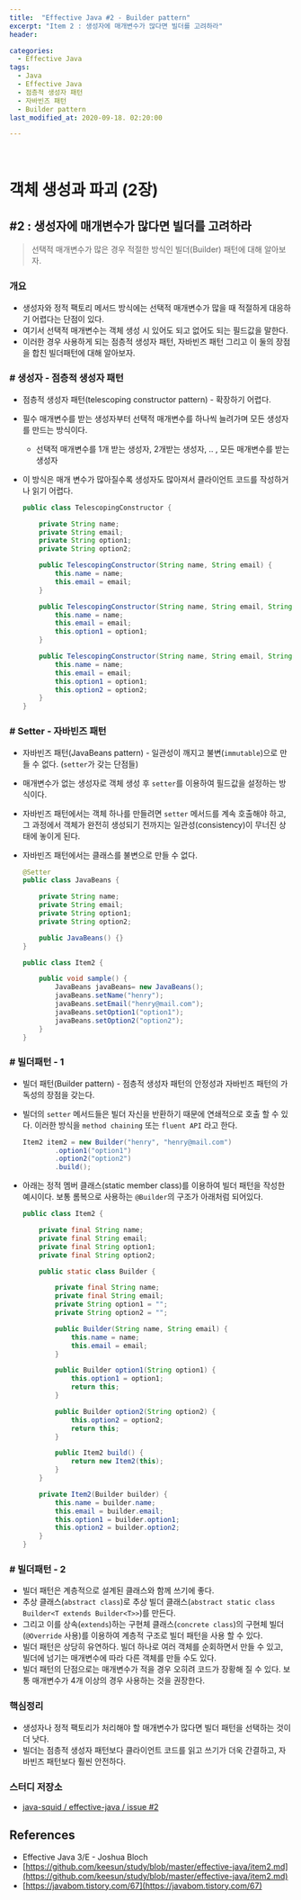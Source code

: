```yaml
---
title:  "Effective Java #2 - Builder pattern"
excerpt: "Item 2 : 생성자에 매개변수가 많다면 빌더를 고려하라"
header:

categories:
  - Effective Java
tags:
  - Java
  - Effective Java
  - 점층적 생성자 패턴
  - 자바빈즈 패턴
  - Builder pattern
last_modified_at: 2020-09-18. 02:20:00

---
```


<br>

# 객체 생성과 파괴 (2장)

## #2 : 생성자에 매개변수가 많다면 빌더를 고려하라

> 선택적 매개변수가 많은 경우 적절한 방식인 빌더(Builder) 패턴에 대해 알아보자.

### 개요

- 생성자와 정적 팩토리 메서드 방식에는 선택적 매개변수가 많을 때 적절하게 대응하기 어렵다는 단점이 있다.
- 여기서 선택적 매개변수는 객체 생성 시 있어도 되고 없어도 되는 필드값을 말한다.
- 이러한 경우 사용하게 되는 점층적 생성자 패턴, 자바빈즈 패턴 그리고 이 둘의 장점을 합친 빌더패턴에 대해 알아보자.



### # 생성자 - 점층적 생성자 패턴

- 점층적 생성자 패턴(telescoping constructor pattern) - 확장하기 어렵다.

- 필수 매개변수를 받는 생성자부터 선택적 매개변수를 하나씩 늘려가며 모든 생성자를 만드는 방식이다. 

  - 선택적 매개변수를 1개 받는 생성자, 2개받는 생성자, .. , 모든 매개변수를 받는 생성자

- 이 방식은 매개 변수가 많아질수록 생성자도 많아져서 클라이언트 코드를 작성하거나 읽기 어렵다.

  ```java
  public class TelescopingConstructor {
  
      private String name;
      private String email;
      private String option1;
      private String option2;
  
      public TelescopingConstructor(String name, String email) {
          this.name = name;
          this.email = email;
      }
  
      public TelescopingConstructor(String name, String email, String option1) {
          this.name = name;
          this.email = email;
          this.option1 = option1;
      }
  
      public TelescopingConstructor(String name, String email, String option1, String option2) {
          this.name = name;
          this.email = email;
          this.option1 = option1;
          this.option2 = option2;
      }
  }
  ```

  

### # Setter - 자바빈즈 패턴

- 자바빈즈 패턴(JavaBeans pattern) - 일관성이 깨지고 불변(`immutable`)으로 만들 수 없다. (`setter`가 갖는 단점들)

- 매개변수가 없는 생성자로 객체 생성 후 `setter`를 이용하여 필드값을 설정하는 방식이다.

- 자바빈즈 패턴에서는 객체 하나를 만들려면 `setter` 메서드를 계속 호출해야 하고, 그 과정에서 객체가 완전히 생성되기 전까지는 일관성(consistency)이 무너진 상태에 놓이게 된다.

- 자바빈즈 패턴에서는 클래스를 불변으로 만들 수 없다.

  ```java
  @Setter
  public class JavaBeans {
  
      private String name;
      private String email;
      private String option1;
      private String option2;
  
      public JavaBeans() {}
  }
  ```

  ```java
  public class Item2 {
  
      public void sample() {
          JavaBeans javaBeans= new JavaBeans();
          javaBeans.setName("henry");
          javaBeans.setEmail("henry@mail.com");
          javaBeans.setOption1("option1");
          javaBeans.setOption2("option2");
      }
  }
  ```



### # 빌더패턴 - 1

- 빌더 패턴(Builder pattern) - 점층적 생성자 패턴의 안정성과 자바빈즈 패턴의 가독성의 장점을 갖는다.

- 빌더의 `setter` 메서드들은 빌더 자신을 반환하기 때문에 연쇄적으로 호출 할 수 있다. 이러한 방식을 `method chaining` 또는 `fluent API` 라고 한다.

  ```java
  Item2 item2 = new Builder("henry", "henry@mail.com")
          .option1("option1")
          .option2("option2")
          .build();
  ```

- 아래는 정적 멤버 클래스(static member class)를 이용하여 빌더 패턴을 작성한 예시이다. 보통 롬복으로 사용하는 `@Builder`의 구조가 아래처럼 되어있다.

  ```java
  public class Item2 {
  
      private final String name;
      private final String email;
      private final String option1;
      private final String option2;
  
      public static class Builder {
  
          private final String name;
          private final String email;
          private String option1 = "";
          private String option2 = "";
  
          public Builder(String name, String email) {
              this.name = name;
              this.email = email;
          }
  
          public Builder option1(String option1) {
              this.option1 = option1;
              return this;
          }
  
          public Builder option2(String option2) {
              this.option2 = option2;
              return this;
          }
  
          public Item2 build() {
              return new Item2(this);
          }
      }
  
      private Item2(Builder builder) {
          this.name = builder.name;
          this.email = builder.email;
          this.option1 = builder.option1;
          this.option2 = builder.option2;
      }
  }
  ```



### # 빌더패턴 - 2

- 빌더 패턴은 계층적으로 설계된 클래스와 함께 쓰기에 좋다.
- 추상 클래스(`abstract class`)로 추상 빌더 클래스(`abstract static class Builder<T extends Builder<T>>`)를 만든다.
- 그리고 이를 상속(`extends`)하는 구현체 클래스(`concrete class`)의 구현체 빌더(`@Override` 사용)를 이용하여 계층적 구조로 빌더 패턴을 사용 할 수 있다.
- 빌더 패턴은 상당히 유연하다. 빌더 하나로 여러 객체를 순회하면서 만들 수 있고, 빌더에 넘기는 매개변수에 따라 다른 객체를 만들 수도 있다.
-  빌더 패턴의 단점으로는 매개변수가 적을 경우 오히려 코드가 장황해 질 수 있다. 보통 매개변수가 4개 이상의 경우 사용하는 것을 권장한다.



### 핵심정리

- 생성자나 정적 팩토리가 처리해야 할 매개변수가 많다면 빌더 패턴을 선택하는 것이 더 낫다.
- 빌더는 점층적 생성자 패턴보다 클라이언트 코드를 읽고 쓰기가 더욱 간결하고, 자바빈즈 패턴보다 훨씬 안전하다.



### 스터디 저장소

- [java-squid / effective-java / issue #2](https://github.com/java-squid/effective-java/issues/2)



## References

- Effective Java 3/E - Joshua Bloch
- [https://github.com/keesun/study/blob/master/effective-java/item2.md](https://github.com/keesun/study/blob/master/effective-java/item2.md)
- [https://javabom.tistory.com/67](https://javabom.tistory.com/67)